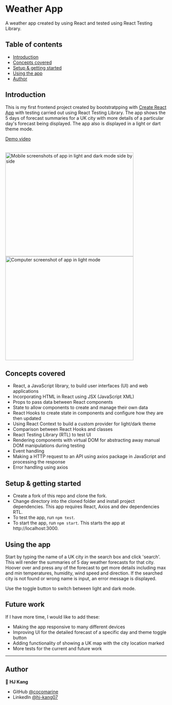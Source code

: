 # Weather App

A weather app created by using React and tested using React Testing Library.

## Table of contents

- [Introduction](#introduction)
- [Concepts covered](#concepts-covered)
- [Setup & getting started](#setup-&-getting-started)
- [Using the app](#using-the-app)
- [Author](#author)

## Introduction

This is my first frontend project created by bootstratpping with [Create React App](https://github.com/facebook/create-react-app) with testing carried out using React Testing Library. The app shows the 5 days of forecast summaries for a UK city with more details of a particular day's forecast being displayed. The app also is displayed in a light or dart theme mode. 
<a href="http://www.youtube.com/watch?feature=player_embedded&v=LXJBPxeLS2Q" target="_blank">
 <figcaption>Demo video</figcaption>
</a>
<br></br>

<img src="images/weather_app_screens.jpg" width="400" height="325" alt="Mobile screenshots of app in light and dark mode side by side" title="App on mobile screen in light and dark mode"/>
<img src="images/weather_app_light_full.jpg" width="400" height="325" alt="Computer screenshot of app in light mode" title="App on computer screen in light mode" />

## Concepts covered

- React, a JavaScript library, to build user interfaces (UI) and web applications
- Incorporating HTML in React using JSX (JavaScript XML)
- Props to pass data between React components
- State to allow components to create and manage their own data
- React Hooks to create state in components and configure how they are then updated
- Using React Context to build a custom provider for light/dark theme
- Comparison between React Hooks and classes
- React Testing Library (RTL) to test UI 
- Rendering components with virtual DOM for abstracting away manual DOM manipulations during testing
- Event handling
- Making a HTTP request to an API using axios package in JavaScript and processing the response
- Error handling using axios

## Setup & getting started
- Create a fork of this repo and clone the fork. 
- Change directory into the cloned folder and install project dependencies. This app requires React, Axios and dev dependencies RTL.
- To test the app, run `npm test`.
- To start the app, run `npm start`. This starts the app at http://localhost:3000. 

## Using the app
Start by typing the name of a UK city in the search box and click 'search'. This will render the summaries of 5 day weather forecasts for that city. Hoover over and press any of the forecast to get more details including max and min temperatures, humidity, wind speed and direction. If the searched city is not found or wrong name is input, an error message is displayed. 

Use the toggle button to switch between light and dark mode. 

## Future work
If I have more time, I would like to add these:
- Making the app responsive to many different devices
- Improving UI for the detailed forecast of a specific day and theme toggle button
- Adding functionality of showing a UK map with the city location marked
- More tests for the current and future work

------------------

## Author

👤 **HJ Kang** 
- GitHub [@cocomarine](https://github.com/cocomarine) 
- LinkedIn [@hj-kang07](https://www.linkedin.com/in/hj-kang07/) 